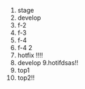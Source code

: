 1. stage 
2. develop
3. f-2
4. f-3
5. f-4
6. f-4 2
7. hotfix !!!!
8. develop
9.hotifdsas!!
10. top1
11. top2!!